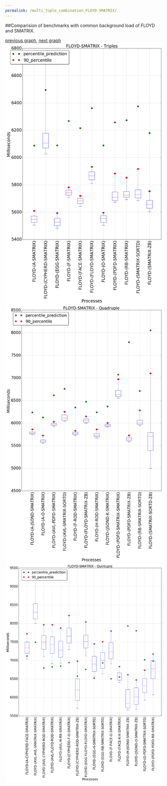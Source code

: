 ```yaml
---
permalink: /multi_tuple_combination_FLOYD-SMATRIX/
---
```


##Comparision of benchmarks with common background load of FLOYD and SMATRIX.

[previous graph](../multi_tuple_combination_FLOYD-ROD/), [next graph](../multi_tuple_combination_FLOYD-SORTD/)
![graph figure](./images/triple/FLOYD/FLOYD-SMATRIX_box.png)![graph figure](./images/quadruple/FLOYD/FLOYD-SMATRIX_box.png)![graph figure](./images/quintuple/FLOYD/FLOYD-SMATRIX_box.png)